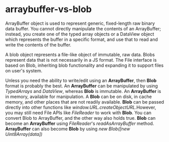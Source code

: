 # arraybuffer-vs-blob

ArrayBuffer object is used to represent generic, fixed-length raw binary data buffer. You cannot directly manipulate the contents of an ArrayBuffer; instead, you create one of the typed array objects or a DataView object which represents the buffer in a specific format, and use that to read and write the contents of the buffer. 

A blob object represents a file-like object of immutable, raw data. Blobs represent data that is not necessarily in a JS format. The File interface is based on Blob, inheriting blob functionality and expanding it to support files on user's system. 

Unless you need the ability to write/edit using an **ArrayBuffer**, then **Blob** format is probably the best.
An **ArrayBuffer** can be manipulated by using *TypedArrays* and *DataView*, whereas **Blob** is immutable. 
An **ArrayBuffer** is in memory, available for manipulation. A **Blob** can be on disk, in cache memory, and other places that are not readily available. 
**Blob** can be passed directly into other functions like *window.URL.createObjectURL*.However, you may still need File APIs like *FileReader* to work with **Blob**.
You can convert Blob to ArrayBuffer, and the other way also holds true. 
    **Blob** can become an **ArrayBuffer** using *FileReader*'s *readAsArrayBuffer* method. 
    **ArrayBuffer** can also become **Blob** by using *new Blob([new Uint8Array(data])*

